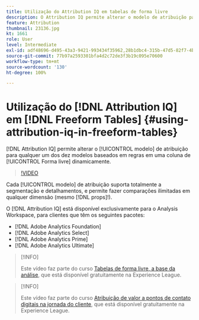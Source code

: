```yaml
---
title: Utilização do Attribution IQ em tabelas de forma livre
description: O Attribution IQ permite alterar o modelo de atribuição para qualquer um dos dez modelos baseados em regras em uma coluna de Forma livre imediatamente.
feature: Attribution
thumbnail: 23136.jpg
kt: 1661
role: User
level: Intermediate
exl-id: adf48696-d495-43a3-9421-993434f35962,28b1dbc4-315b-47d5-82f7-4b394ed31ad8
source-git-commit: 77b97a2593301bfa4d2c72de3f3b19c095e70600
workflow-type: tm+mt
source-wordcount: '130'
ht-degree: 100%

---
```


# Utilização do [!DNL Attribution IQ] em [!DNL Freeform Tables] {#using-attribution-iq-in-freeform-tables}

[!DNL Attribution IQ] permite alterar o [!UICONTROL modelo] de atribuição para qualquer um dos dez modelos baseados em regras em uma coluna de [!UICONTROL Forma livre] dinamicamente.

>[!VIDEO](https://video.tv.adobe.com/v/23136/?quality=12)

Cada [!UICONTROL modelo] de atribuição suporta totalmente a segmentação e detalhamentos, e permite fazer comparações ilimitadas em qualquer dimensão (mesmo [!DNL props]!).

O [!DNL Attribution IQ] está disponível exclusivamente para o Analysis Workspace, para clientes que têm os seguintes pacotes:

* [!DNL Adobe Analytics Foundation]
* [!DNL Adobe Analytics Select]
* [!DNL Adobe Analytics Prime]
* [!DNL Adobe Analytics Ultimate]

>[!INFO]
>
> Este vídeo faz parte do curso [Tabelas de forma livre, a base da análise](https://experienceleague.adobe.com/?recommended=Analytics-U-1-2020.3), que está disponível gratuitamente na Experience League.

>[!INFO]
>
> Este vídeo faz parte do curso [Atribuição de valor a pontos de contato digitais na jornada do cliente](https://experienceleague.adobe.com/?recommended=Analytics-U-1-2020.2&amp;lang=pt-BR), que está disponível gratuitamente na Experience League.
